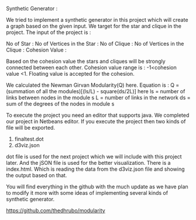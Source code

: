 Synthetic Generator :

We tried to implement a synthetic generator in this project which will create a graph based on the given input.
We target for the star and clique in the project.
The input of the project is :

No of Star :
No of Vertices in the Star :
No of Clique : 
No of Vertices in the Clique :
Cohesion Value :

Based on the cohesion value the stars and cliques will be strongly connected between each other. Cohesion value range is : -1<cohesion value <1. Floating value is accepted for the 
cohesion.


We calculated the Newman Girvan Modularity(Q) here.
    Equation is : Q = (summation of all the modules)[(ls/L) - square(ds/2L)]
    here ls = number of links between nodes in the module s
         L =  number of links in the network
         ds = sum of the degrees of the nodes in module s

To execute the project you need an editor that supports java. We completed our project in Netbeans editor. If you execute the project then two kinds of file will be exported.
1. finaltest.dot
2. d3viz.json

dot file is used for the next project which we will include with this project later. And the jSON file is used for the better visualization. There is a index.html.
Which is reading the data from the d3viz.json file and showing the output based on that. 

You will find everything in the github with the much update as we have plan to modify it more with some ideas of implementing several kinds of synthetic generator.

https://github.com/thedhrubo/modularity